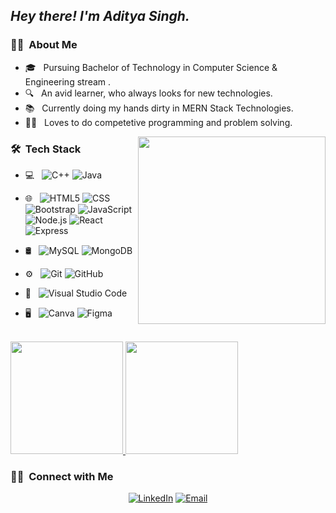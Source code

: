 <h2><i> Hey there! I'm Aditya Singh.</i></h2>

<h3> 👨‍🎓 &nbsp;About Me </h3>

- 🎓 &nbsp; Pursuing Bachelor of Technology in Computer Science & Engineering stream .
- 🔍 &nbsp; An avid learner, who always looks for new technologies.
- 📚 &nbsp; Currently doing my hands dirty in MERN Stack Technologies.
- 👨‍💻 &nbsp; Loves to do competetive programming and problem solving.

<img src="https://i.imgur.com/8MupZHY.gif" align="right" width="300px" />

<h3> 🛠 &nbsp;Tech Stack</h3>

- 💻 &nbsp;
  ![C++](https://img.shields.io/badge/-C++-333333?style=flat&logo=C%2B%2B&logoColor=00599C)
  ![Java](https://img.shields.io/badge/-Java-333333?style=flat&logo=Java&logoColor=007396)
  
- 🌐 &nbsp;
  ![HTML5](https://img.shields.io/badge/-HTML5-333333?style=flat&logo=HTML5)
  ![CSS](https://img.shields.io/badge/-CSS-333333?style=flat&logo=CSS3&logoColor=1572B6)
  ![Bootstrap](https://img.shields.io/badge/-Bootstrap-333333?style=flat&logo=bootstrap&logoColor=563D7C)
  ![JavaScript](https://img.shields.io/badge/-JavaScript-333333?style=flat&logo=javascript)
  ![Node.js](https://img.shields.io/badge/-Node.js-333333?style=flat&logo=node.js)
  ![React](https://img.shields.io/badge/-React-333333?style=flat&logo=react)
  ![Express](https://img.shields.io/badge/-Express-333333?style=flat&logo=express)
  
- 🛢 &nbsp;
  ![MySQL](https://img.shields.io/badge/-MySQL-333333?style=flat&logo=mysql)
  ![MongoDB](https://img.shields.io/badge/-MongoDB-333333?style=flat&logo=mongodb)
- ⚙️ &nbsp;
  ![Git](https://img.shields.io/badge/-Git-333333?style=flat&logo=git)
  ![GitHub](https://img.shields.io/badge/-GitHub-333333?style=flat&logo=github)
- 🔧 &nbsp;
  ![Visual Studio Code](https://img.shields.io/badge/-Visual%20Studio%20Code-333333?style=flat&logo=visual-studio-code&logoColor=007ACC)
- 🖥 &nbsp;
  ![Canva](https://img.shields.io/badge/--Canva-333333?style=flat&logo=canva)
  ![Figma](https://img.shields.io/badge/--Figma-333333?style=flat&logo=figma)

<br/>

<a href="https://github.com/AVS1508">
  <img height="180em" src="https://github-readme-stats.vercel.app/api?username=ItzMeAditya&theme=buefy&show_icons=true" />
  <img height="180em" src="https://github-readme-stats.vercel.app/api/top-langs/?username=ItzMeAditya&theme=buefy&layout=compact" />
</a>

<br/>

<h3> 🤝🏻 &nbsp;Connect with Me </h3>

<p align="center">
<a href="https://www.linkedin.com/in/aditya-singh-59bb08206/"><img alt="LinkedIn" src="https://img.shields.io/badge/LinkedIn-Aditya%20Singh-blue?style=flat-square&logo=linkedin"></a>
<a href="mailto:adi11102002@gmail.com"><img alt="Email" src="https://img.shields.io/badge/Email-adi11102002@gmail.com-blue?style=flat-square&logo=gmail"></a>
</p>
